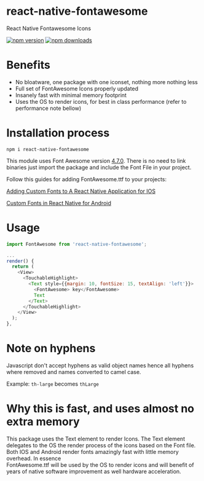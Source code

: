 # react-native-fontawesome
React Native Fontawesome Icons

[![npm version](https://img.shields.io/npm/v/react-native-fontawesome.svg?style=flat-square)](https://www.npmjs.com/package/react-native-fontawesome)
[![npm downloads](https://img.shields.io/npm/dm/react-native-fontawesome.svg?style=flat-square)](https://www.npmjs.com/package/react-native-fontawesome)

# Benefits
- No bloatware, one package with one iconset, nothing more nothing less
- Full set of FontAwesome Icons properly updated
- Insanely fast with minimal memory footprint
- Uses the OS to render icons, for best in class performance (refer to performance note bellow)

# Installation process
`npm i react-native-fontawesome`

This module uses Font Awesome version [4.7.0](http://fontawesome.io/assets/font-awesome-4.7.0.zip). There is no need to link binaries just import the package and include the Font File
in your project.

Follow this guides for adding FontAwesome.ttf to your projects:

[Adding Custom Fonts to A React Native Application for IOS](https://medium.com/@dabit3/adding-custom-fonts-to-react-native-b266b41bff7f)

[Custom Fonts in React Native for Android](https://medium.com/@gattermeier/custom-fonts-in-react-native-for-android-b8a331a7d2a7)


# Usage
```javascript
import FontAwesome from 'react-native-fontawesome';

...
render() {
  return (
    <View>
      <TouchableHighlight>
        <Text style={{margin: 10, fontSize: 15, textAlign: 'left'}}>
          <FontAwesome> key</FontAwesome>
          Text
        </Text>
      </TouchableHighlight>
    </View>
  );
},
```

# Note on hyphens
Javascript don't accept hyphens as valid object names hence all hyphens where removed and
names converted to camel case.

Example: `th-large` becomes `thLarge`

# Why this is fast, and uses almost no extra memory
This package uses the Text element to render Icons. The Text element delegates
to the OS the render process of the icons based on the Font file.
Both IOS and Android render fonts amazingly fast with little memory overhead. In essence  
FontAwesome.ttf will be used by the OS to render icons and will benefit of years
of native software improvement as well hardware acceleration.
